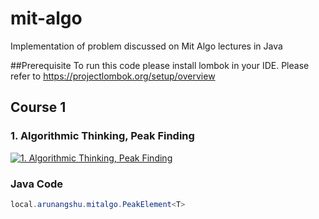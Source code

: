 # mit-algo
Implementation of problem discussed on Mit Algo lectures in Java

##Prerequisite
To run this code please install lombok in your IDE.
Please refer to https://projectlombok.org/setup/overview

## Course 1
### 1. Algorithmic Thinking, Peak Finding
[![1. Algorithmic Thinking, Peak Finding](https://img.youtube.com/vi/HtSuA80QTyo/0.jpg)](https://www.youtube.com/watch?v=HtSuA80QTyo)

### Java Code
```java
local.arunangshu.mitalgo.PeakElement<T>
```
